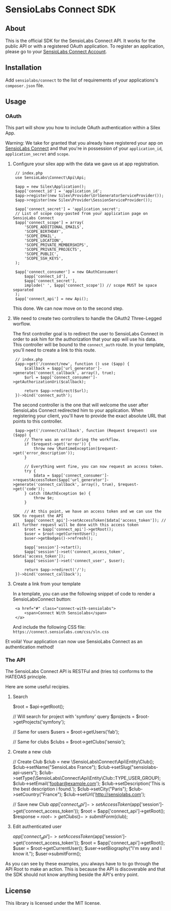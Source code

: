 # SensioLabs Connect SDK

## About

This is the official SDK for the SensioLabs Connect API. It works for the public
API or with a registered OAuth application. To register an application, please
go to your [SensioLabs Connect Account](https://connect.sensiolabs.com).

## Installation

Add `sensiolabs/connect` to the list of requirements of your applications's
`composer.json` file.

## Usage

### OAuth

This part will show you how to include OAuth authentication within a Silex App.

Warning: We take for granted that you already have registered your app on
[SensioLabs Connect](https://connect.sensiolabs.com) and that you're in
possession of your `application_id`, `application_secret` and `scope`.

1. Configure your silex app with the data we gave us at app registration.

        // index.php
        use SensioLabs\Connect\Api\Api;

        $app = new Silex\Application();
        $app['connect_id'] = 'application_id';
        $app->register(new Silex\Provider\UrlGeneratorServiceProvider());
        $app->register(new Silex\Provider\SessionServiceProvider());

        $app['connect_secret'] = 'application_secret';
        // List of scope copy-pasted from your application page on SensioLabs Connect
        $app['connect_scope'] = array(
            'SCOPE_ADDITIONAL_EMAILS',
            'SCOPE_BIRTHDAY',
            'SCOPE_EMAIL',
            'SCOPE_LOCATION',
            'SCOPE_PRIVATE_MEMBERSHIPS',
            'SCOPE_PRIVATE_PROJECTS',
            'SCOPE_PUBLIC',
            'SCOPE_SSH_KEYS',
        );

        $app['connect_consumer'] = new OAuthConsumer(
            $app['connect_id'],
            $app['connect_secret'],
            implode(' ', $app['connect_scope']) // scope MUST be space separated
        );
        $app['connect_api'] = new Api();

    This done. We can now move on to the second step.

2. We need to create two controllers to handle the OAuth2 Three-Legged worflow.

   The first controller goal is to redirect the user to SensioLabs Connect in
   order to ask him for the authorization that your app will use his data. This
   controller will be bound to the `connect_auth` route. In your template,
   you'll need to create a link to this route.

        // index.php
        $app->get('/connect/new', function () use ($app) {
            $callback = $app['url_generator']->generate('connect_callback', array(), true);
            $url = $app['connect_consumer']->getAuthorizationUri($callback);

            return $app->redirect($url);
        })->bind('connect_auth');

    The second controller is the one that will welcome the user after SensioLabs
    Connect redirected him to your application. When registering your client,
    you'll have to provide the exact absolute URL that points to this
    controller.

        $app->get('/connect/callback', function (Request $request) use ($app) {
            // There was an error during the workflow.
            if ($request->get('error')) {
                throw new \RuntimeException($request->get('error_description'));
            }

            // Everything went fine, you can now request an access token.
            try {
                $data = $app['connect_consumer']->requestAccessToken($app['url_generator']->generate('connect_callback', array(), true), $request->get('code'));
            } catch (OAuthException $e) {
                throw $e;
            }

            // At this point, we have an access token and we can use the SDK to request the API
            $app['connect_api']->setAccessToken($data['access_token']); // All further request will be done with this access token
            $root = $app['connect_api']->getRoot();
            $user = $root->getCurrentUser();
            $user->getBadges()->refresh();

            $app['session']->start();
            $app['session']->set('connect_access_token', $data['access_token']);
            $app['session']->set('connect_user', $user);

            return $app->redirect('/');
        })->bind('connect_callback');

3. Create a link from your template

   In a template, you can use the following snippet of code to render a
   SensioLabsConnect button:

        <a href="#" class="connect-with-sensiolabs">
            <span>Connect With Sensiolabs</span>
        </a>

   And include the following CSS file: `https://connect.sensiolabs.com/css/sln.css`

Et voilà! Your application can now use SensioLabs Connect as an authentication
method!

### The API

The SensioLabs Connect API is RESTFul and (tries to) conforms to the HATEOAS
principle.

Here are some useful recipies.

1. Search

    $root = $api->getRoot();

    // Will search for project with 'symfony' query
    $projects = $root->getProjects('symfony');

    // Same for users
    $users = $root->getUsers('fab');

    // Same for clubs
    $clubs = $root->getClubs('sensio');

2. Create a new club

    // Create Club
    $club = new \SensioLabs\Connect\Api\Entity\Club();
    $club->setName("SensioLabs France");
    $club->setSlug("sensiolabs-api-users");
    $club->setType(\SensioLabs\Connect\Api\Entity\Club::TYPE_USER_GROUP);
    $club->setEmail('foobar@example.com');
    $club->setDescription('This is the best description i found.');
    $club->setCity("Paris");
    $club->setCountry("France");
    $club->setUrl('http://sensiolabs.com');

    // Save new Club
    $app['connect_api']->setAccessToken($app['session']->get('connect_access_token'));
    $root = $app['connect_api']->getRoot();
    $response = $root->getClubs()->submitForm($club);

3. Edit authenticated user

    $app['connect_api']->setAccessToken($app['session']->get('connect_access_token'));
    $root = $app['connect_api']->getRoot();
    $user = $root->getCurrentUser();
    $user->setBiography("I'm sexy and I know it.");
    $user->submitForm();

As you can see by these examples, you always have to to go through the API Root
to make an action. This is because the API is discoverable and that the SDK
should not know anything beside the API's entry point.

## License

This library is licensed under the MIT license.
